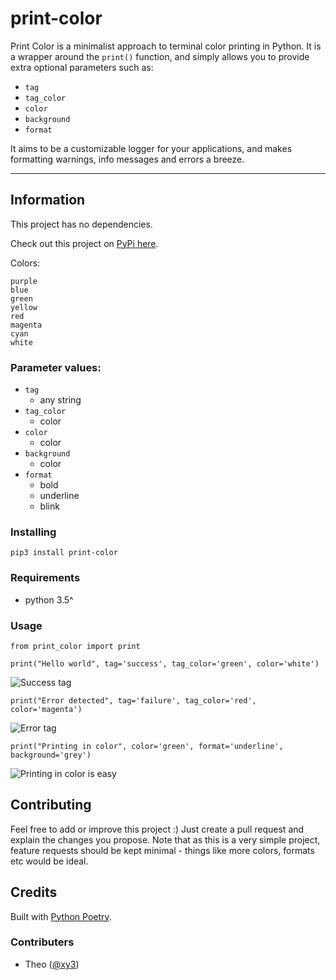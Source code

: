 # print-color

Print Color is a minimalist approach to terminal color printing in Python. It is a wrapper around the `print()` function, and simply allows you to provide extra optional parameters such as:
- `tag`
- `tag_color`
- `color`
- `background`
- `format`

It aims to be a customizable logger for your applications, and makes formatting warnings, info messages and errors a breeze.

---

## Information

This project has no dependencies.

Check out this project on [PyPi here](https://pypi.org/project/print-color/).

Colors:
```
purple
blue
green
yellow
red
magenta
cyan
white
```

### Parameter values:

- `tag`
    - any string
- `tag_color`
    - color
- `color`
    - color
- `background`
    - color
- `format`
    - bold
    - underline
    - blink

### Installing

```
pip3 install print-color
```

### Requirements

- python 3.5^

### Usage

```
from print_color import print

print("Hello world", tag='success', tag_color='green', color='white')
```

![Success tag](https://i.imgur.com/qmeYTkR.png)

```
print("Error detected", tag='failure', tag_color='red', color='magenta')
```

![Error tag](https://i.imgur.com/dksa03u.png)

```
print("Printing in color", color='green', format='underline', background='grey')
```

![Printing in color is easy](https://i.imgur.com/3sUTi8z.png)


## Contributing

Feel free to add or improve this project :) Just create a pull request and explain the changes you propose.
Note that as this is a very simple project, feature requests should be kept minimal - things like more colors, formats etc would be ideal.

## Credits

Built with [Python Poetry](https://python-poetry.org/).

### Contributers

- Theo ([@xy3](https://github.com/xy3))

